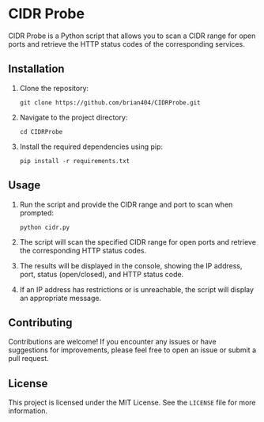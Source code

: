CIDR Probe
==========

CIDR Probe is a Python script that allows you to scan a CIDR range for open ports and retrieve the HTTP status codes of the corresponding services.

Installation
------------

1. Clone the repository:

    ```
    git clone https://github.com/brian404/CIDRProbe.git
    ```

2. Navigate to the project directory:

    ```
    cd CIDRProbe
    ```

3. Install the required dependencies using pip:

    ```
    pip install -r requirements.txt
    ```

Usage
-----

1. Run the script and provide the CIDR range and port to scan when prompted:

    ```
    python cidr.py
    ```

2. The script will scan the specified CIDR range for open ports and retrieve the corresponding HTTP status codes.

3. The results will be displayed in the console, showing the IP address, port, status (open/closed), and HTTP status code.

4. If an IP address has restrictions or is unreachable, the script will display an appropriate message.

Contributing
------------

Contributions are welcome! If you encounter any issues or have suggestions for improvements, please feel free to open an issue or submit a pull request.

License
-------

This project is licensed under the MIT License. See the `LICENSE` file for more information.
